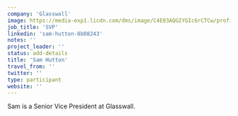 ```yaml
---
company: 'Glasswall'
image: https://media-exp1.licdn.com/dms/image/C4E03AQGIYGIc6rCTCw/profile-displayphoto-shrink_800_800/0?e=1596672000&v=beta&t=qoduG-QLrJRQV0_0jTs8lbog2FZdJF9a451_YxNo6Fk
job_title: 'SVP'
linkedin: 'sam-hutton-8b08243'
notes: ''
project_leader: ''
status: add-details
title: 'Sam Hutton'
travel_from: ''
twitter: ''
type: participant
website: ''
---
```

Sam is a Senior Vice President at Glasswall.